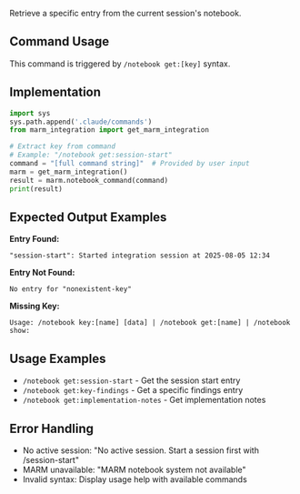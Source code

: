 Retrieve a specific entry from the current session's notebook.

## Command Usage
This command is triggered by `/notebook get:[key]` syntax.

## Implementation
```python
import sys
sys.path.append('.claude/commands')
from marm_integration import get_marm_integration

# Extract key from command
# Example: "/notebook get:session-start"
command = "[full command string]"  # Provided by user input
marm = get_marm_integration()
result = marm.notebook_command(command)
print(result)
```

## Expected Output Examples

**Entry Found:**
```
"session-start": Started integration session at 2025-08-05 12:34
```

**Entry Not Found:**
```
No entry for "nonexistent-key"
```

**Missing Key:**
```
Usage: /notebook key:[name] [data] | /notebook get:[name] | /notebook show:
```

## Usage Examples
- `/notebook get:session-start` - Get the session start entry
- `/notebook get:key-findings` - Get a specific findings entry
- `/notebook get:implementation-notes` - Get implementation notes

## Error Handling
- No active session: "No active session. Start a session first with /session-start"
- MARM unavailable: "MARM notebook system not available"
- Invalid syntax: Display usage help with available commands